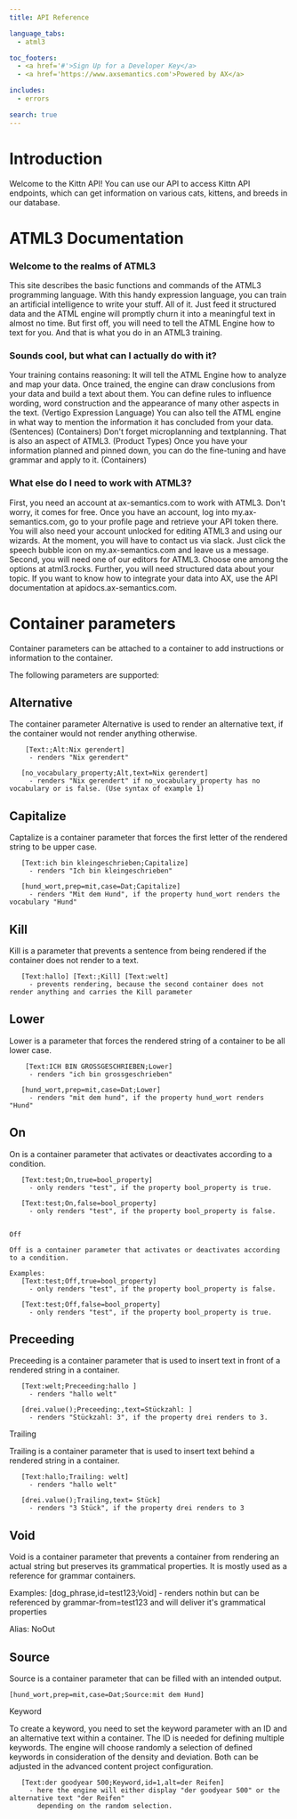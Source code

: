 ```yaml
---
title: API Reference

language_tabs:
  - atml3

toc_footers:
  - <a href='#'>Sign Up for a Developer Key</a>
  - <a href='https://www.axsemantics.com'>Powered by AX</a>

includes:
  - errors

search: true
---
```


# Introduction

Welcome to the Kittn API! You can use our API to access Kittn API endpoints, which can get information on various cats, kittens, and breeds in our database.

# ATML3 Documentation
### Welcome to the realms of ATML3
This site describes the basic functions and commands of the ATML3 programming language. With this handy expression language, you can train an artificial intelligence to write your stuff. All of it.
Just feed it structured data and the ATML engine will promptly churn it into a meaningful text in almost no time.
But first off, you will need to tell the ATML Engine how to text for you. And that is what you do in an ATML3 training.

### Sounds cool, but what can I actually do with it?
Your training contains reasoning: It will tell the ATML Engine how to analyze and map your data. Once trained, the engine can draw conclusions from your data and build a text about them. You can define rules to influence wording, word construction and the appearance of many other aspects in the text. (Vertigo Expression Language)
You can also tell the ATML engine in what way to mention the information it has concluded from your data. (Sentences) (Containers)
Don't forget microplanning and textplanning. That is also an aspect of ATML3. (Product Types)
Once you have your information planned and pinned down, you can do the fine-tuning and have grammar and apply to it. (Containers)

### What else do I need to work with ATML3?
First, you need an account at ax-semantics.com to work with ATML3. Don't worry, it comes for free. Once you have an account, log into my.ax-semantics.com, go to your profile page and retrieve your API token there.
You will also need your account unlocked for editing ATML3 and using our wizards. At the moment, you will have to contact us via slack. Just click the speech bubble icon on my.ax-semantics.com and leave us a message.
Second, you will need one of our editors for ATML3. Choose one among the options at atml3.rocks. 
Further, you will need structured data about your topic. If you want to know how to integrate your data into AX, use the API documentation at apidocs.ax-semantics.com.

# Container parameters
Container parameters can be attached to a container to add instructions or information to the container.

The following parameters are supported:

## Alternative

The container parameter Alternative is used to render an alternative text, if the container would not render anything otherwise. 

```
    [Text:;Alt:Nix gerendert]
     - renders "Nix gerendert"
     
   [no_vocabulary_property;Alt,text=Nix gerendert]
     - renders "Nix gerendert" if no_vocabulary_property has no vocabulary or is false. (Use syntax of example 1)
 ```

## Capitalize

Captalize is a container parameter that forces the first letter of the rendered string to be upper case. 

```
   [Text:ich bin kleingeschrieben;Capitalize]
     - renders "Ich bin kleingeschrieben"
     
   [hund_wort,prep=mit,case=Dat;Capitalize]
     - renders "Mit dem Hund", if the property hund_wort renders the vocabulary "Hund"
 ```

## Kill

Kill is a parameter that prevents a sentence from being rendered if the container does not render to a text. 

```
   [Text:hallo] [Text:;Kill] [Text:welt]
     - prevents rendering, because the second container does not render anything and carries the Kill parameter
``` 

## Lower

Lower is a parameter that forces the rendered string of a container to be all lower case. 

```
    [Text:ICH BIN GROSSGESCHRIEBEN;Lower]
     - renders "ich bin grossgeschrieben"
     
   [hund_wort,prep=mit,case=Dat;Lower]
     - renders "mit dem hund", if the property hund_wort renders "Hund"
```

## On

On is a container parameter that activates or deactivates according to a condition. 

```
   [Text:test;On,true=bool_property]
     - only renders "test", if the property bool_property is true.
    
   [Text:test;On,false=bool_property]
     - only renders "test", if the property bool_property is false.
 

Off

Off is a container parameter that activates or deactivates according to a condition. 

Examples:
   [Text:test;Off,true=bool_property]
     - only renders "test", if the property bool_property is false.
    
   [Text:test;Off,false=bool_property]
     - only renders "test", if the property bool_property is true.
```

## Preceeding

Preceeding is a container parameter that is used to insert text in front of a rendered string in a container. 

```
   [Text:welt;Preceeding:hallo ]
     - renders "hallo welt"
     
   [drei.value();Preceeding:,text=Stückzahl: ]
     - renders "Stückzahl: 3", if the property drei renders to 3.
``` 

Trailing

Trailing is a container parameter that is used to insert text behind a rendered string in a container. 

```
   [Text:hallo;Trailing: welt]
     - renders "hallo welt"
     
   [drei.value();Trailing,text= Stück]
     - renders "3 Stück", if the property drei renders to 3
```

## Void

Void is a container parameter that prevents a container from rendering an actual string but preserves its grammatical properties. It is mostly used as a reference for grammar containers. 

Examples:
   [dog_phrase,id=test123;Void]
     - renders nothin but can be referenced by grammar-from=test123 and will deliver it's grammatical properties
 
Alias: NoOut

## Source

Source is a container parameter that can be filled with an intended output.

```
[hund_wort,prep=mit,case=Dat;Source:mit dem Hund]
```


Keyword

To create a keyword, you need to set the keyword parameter with an ID and an alternative text within a container. The ID is needed for defining multiple keywords. The engine will choose randomly a selection of defined keywords in consideration of the density and deviation. Both can be adjusted in the advanced content project configuration.

```
   [Text:der goodyear 500;Keyword,id=1,alt=der Reifen]
     - here the engine will either display "der goodyear 500" or the alternative text "der Reifen"
       depending on the random selection.
```
